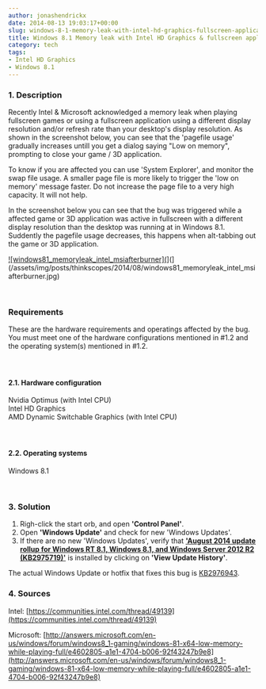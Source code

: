 ```yaml
---
author: jonashendrickx
date: 2014-08-13 19:03:17+00:00
slug: windows-8-1-memory-leak-with-intel-hd-graphics-fullscreen-applicationsgames
title: Windows 8.1 Memory leak with Intel HD Graphics & fullscreen applications/games
category: tech
tags:
- Intel HD Graphics
- Windows 8.1
---
```

### 1. Description

Recently Intel & Microsoft acknowledged a memory leak when playing fullscreen games or using a fullscreen application using a different display resolution and/or refresh rate than your desktop's display resolution. As shown in the screenshot below, you can see that the 'pagefile usage' gradually increases untill you get a dialog saying "Low on memory", prompting to close your game / 3D application.

To know if you are affected you can use 'System Explorer', and monitor the swap file usage. A smaller page file is more likely to trigger the 'low on memory' message faster. Do not increase the page file to a very high capacity. It will not help.

In the screenshot below you can see that the bug was triggered while a affected game or 3D application was active in fullscreen with a different display resolution than the desktop was running at in Windows 8.1.  
Suddently the pagefile usage decreases, this happens when alt-tabbing out the game or 3D application.

[![windows81_memoryleak_intel_msiafterburner](](/assets/img/posts/thinkscopes/2014/08/windows81_memoryleak_intel_msiafterburner.jpg)](](/assets/img/posts/thinkscopes/2014/08/windows81_memoryleak_intel_msiafterburner.jpg)

 

### Requirements

These are the hardware requirements and operatings affected by the bug. You must meet one of the hardware configurations mentioned in #1.2 and the operating system(s) mentioned in #1.2.

####  

#### 2.1. Hardware configuration

Nvidia Optimus (with Intel CPU)  
Intel HD Graphics  
AMD Dynamic Switchable Graphics (with Intel CPU)

####  

#### 2.2. Operating systems

Windows 8.1

 

### 3. Solution

1. Righ-click the start orb, and open **'Control Panel'**.  
2. Open **'Windows Update'** and check for new 'Windows Updates'.  
3. If there are no new 'Windows Updates', verify that **['August 2014 update rollup for Windows RT 8.1, Windows 8.1, and Windows Server 2012 R2 (KB2975719)'](http://support.microsoft.com/kb/2976943/en-us)** is installed by clicking on **'View Update History'**.

The actual Windows Update or hotfix that fixes this bug is [KB](http://support.microsoft.com/kb/2976943/en-us)[2976943](http://support.microsoft.com/kb/2976943/en-us).

### 4. Sources

Intel: [https://communities.intel.com/thread/49139](https://communities.intel.com/thread/49139)

Microsoft: [http://answers.microsoft.com/en-us/windows/forum/windows8_1-gaming/windows-81-x64-low-memory-while-playing-full/e4602805-a1e1-4704-b006-92f43247b9e8](http://answers.microsoft.com/en-us/windows/forum/windows8_1-gaming/windows-81-x64-low-memory-while-playing-full/e4602805-a1e1-4704-b006-92f43247b9e8)
